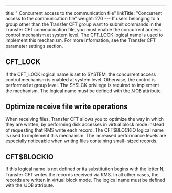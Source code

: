 ---
title: " Concurrent access to the communication file"
linkTitle: "Concurrent access to the communication file"
weight: 270
--- If users belonging to a group other than the Transfer CFT group want to submit commands in the Transfer CFT communication file, you must enable the concurrent access control mechanism at system level. The CFT_LOCK logical name is used to implement this mechanism. For more information, see the Transfer CFT parameter settings section.

## CFT_LOCK

If the CFT_LOCK logical name is set to SYSTEM, the concurrent access control mechanism is enabled at system level. Otherwise, the control is performed at group level. The SYSLCK privilege is required to implement the mechanism. The logical name must be defined with the /JOB attribute.

## Optimize receive file write operations

When receiving files, Transfer CFT allows you to optimize the way in which they are written, by performing disk accesses in virtual block mode instead of requesting that RMS write each record. The CFT$BLOCKIO logical name is used to implement this mechanism. The increased performance levels are especially noticeable when writing files containing small- sized records.

## CFT$BLOCKIO

If this logical name is not defined or its substitution begins with the letter N, Transfer CFT writes the records received via RMS. In all other cases, the records are written in virtual block mode. The logical name must be defined with the /JOB attribute.
